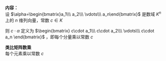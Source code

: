 **内容：**    
设 $\alpha=\begin{bmatrix}a_1\\\ a_2\\\ \vdots\\\ a_n\end{bmatrix}$ 是数域 $K^n$ 上的 $n$ 维列向量，常数 $c\in K$     
    
则 $c\cdot\alpha$ 定义为 $\begin{bmatrix}    
c\cdot a_1\\\ c\cdot a_2\\\ \vdots\\\ c\cdot a_n    
\end{bmatrix}$ ，即每个分量乘以常数 $c$     
    
**类比矩阵数乘**    
每个元素乘以常数 $c$     
